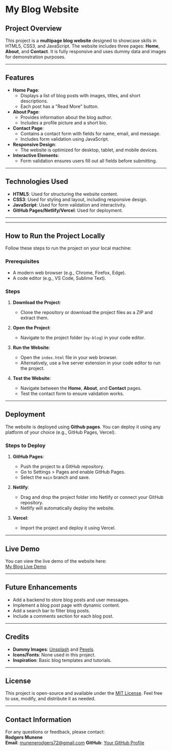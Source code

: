 # My Blog Website

## Project Overview
This project is a **multipage blog website** designed to showcase skills in HTML5, CSS3, and JavaScript. The website includes three pages: **Home**, **About**, and **Contact**. It is fully responsive and uses dummy data and images for demonstration purposes.

---

## Features
- **Home Page**:
  - Displays a list of blog posts with images, titles, and short descriptions.
  - Each post has a "Read More" button.
- **About Page**:
  - Provides information about the blog author.
  - Includes a profile picture and a short bio.
- **Contact Page**:
  - Contains a contact form with fields for name, email, and message.
  - Includes form validation using JavaScript.
- **Responsive Design**:
  - The website is optimized for desktop, tablet, and mobile devices.
- **Interactive Elements**:
  - Form validation ensures users fill out all fields before submitting.

---

## Technologies Used
- **HTML5**: Used for structuring the website content.
- **CSS3**: Used for styling and layout, including responsive design.
- **JavaScript**: Used for form validation and interactivity.
- **GitHub Pages/Netlify/Vercel**: Used for deployment.

---


---

## How to Run the Project Locally
Follow these steps to run the project on your local machine:

### Prerequisites
- A modern web browser (e.g., Chrome, Firefox, Edge).
- A code editor (e.g., VS Code, Sublime Text).

### Steps
1. **Download the Project**:
   - Clone the repository or download the project files as a ZIP and extract them.

2. **Open the Project**:
   - Navigate to the project folder (`my-blog`) in your code editor.

3. **Run the Website**:
   - Open the `index.html` file in your web browser.
   - Alternatively, use a live server extension in your code editor to run the project.

4. **Test the Website**:
   - Navigate between the **Home**, **About**, and **Contact** pages.
   - Test the contact form to ensure validation works.

---

## Deployment
The website is deployed using **Github pages**. You can deploy it using any platform of your choice (e.g., GitHub Pages, Vercel).

### Steps to Deploy
1. **GitHub Pages**:
   - Push the project to a GitHub repository.
   - Go to Settings > Pages and enable GitHub Pages.
   - Select the `main` branch and save.

2. **Netlify**:
   - Drag and drop the project folder into Netlify or connect your GitHub repository.
   - Netlify will automatically deploy the website.

3. **Vercel**:
   - Import the project and deploy it using Vercel.

---

## Live Demo
You can view the live demo of the website here:  
[My Blog Live Demo](https://rodgers-munene.github.io/plp-blog/)

---

## Future Enhancements
- Add a backend to store blog posts and user messages.
- Implement a blog post page with dynamic content.
- Add a search bar to filter blog posts.
- Include a comments section for each blog post.

---

## Credits
- **Dummy Images**: [Unsplash](https://unsplash.com/) and [Pexels](https://www.pexels.com/).
- **Icons/Fonts**: None used in this project.
- **Inspiration**: Basic blog templates and tutorials.

---

## License
This project is open-source and available under the [MIT License](https://opensource.org/licenses/MIT). Feel free to use, modify, and distribute it as needed.

---

## Contact Information
For any questions or feedback, please contact:  
**Rodgers Munene**  
**Email**: munenerodgers72@gmail.com
**GitHub**: [Your GitHub Profile](https://github.com/rodgers-munene)
